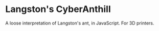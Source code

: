 # Langston's CyberAnthill

A loose interpretation of Langston's ant, in JavaScript.  For 3D printers.